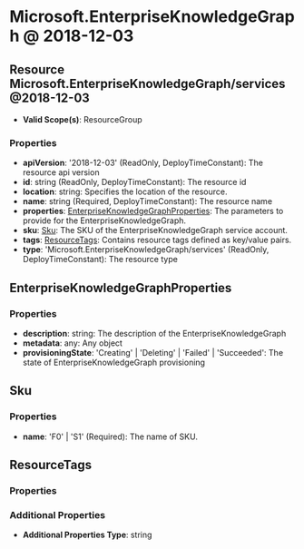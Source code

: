 # Microsoft.EnterpriseKnowledgeGraph @ 2018-12-03

## Resource Microsoft.EnterpriseKnowledgeGraph/services@2018-12-03
* **Valid Scope(s)**: ResourceGroup
### Properties
* **apiVersion**: '2018-12-03' (ReadOnly, DeployTimeConstant): The resource api version
* **id**: string (ReadOnly, DeployTimeConstant): The resource id
* **location**: string: Specifies the location of the resource.
* **name**: string (Required, DeployTimeConstant): The resource name
* **properties**: [EnterpriseKnowledgeGraphProperties](#enterpriseknowledgegraphproperties): The parameters to provide for the EnterpriseKnowledgeGraph.
* **sku**: [Sku](#sku): The SKU of the EnterpriseKnowledgeGraph service account.
* **tags**: [ResourceTags](#resourcetags): Contains resource tags defined as key/value pairs.
* **type**: 'Microsoft.EnterpriseKnowledgeGraph/services' (ReadOnly, DeployTimeConstant): The resource type

## EnterpriseKnowledgeGraphProperties
### Properties
* **description**: string: The description of the EnterpriseKnowledgeGraph
* **metadata**: any: Any object
* **provisioningState**: 'Creating' | 'Deleting' | 'Failed' | 'Succeeded': The state of EnterpriseKnowledgeGraph provisioning

## Sku
### Properties
* **name**: 'F0' | 'S1' (Required): The name of SKU.

## ResourceTags
### Properties
### Additional Properties
* **Additional Properties Type**: string

